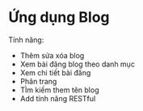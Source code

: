 # Ứng dụng Blog

Tính năng:
- Thêm sửa xóa blog
- Xem bài đăng blog theo danh mục
- Xem chi tiết bài đăng
- Phân trang
- TÌm kiếm them tên blog
- Add tính năng RESTful

